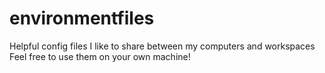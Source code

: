 # environmentfiles

Helpful config files I like to share between my computers and workspaces
Feel free to use them on your own machine!
